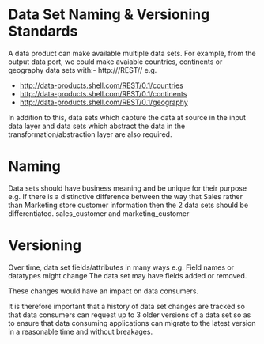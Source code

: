# Data Set Naming & Versioning Standards

A data product can make available multiple data sets. For example, from the output data port, we could make avaiable countries, continents or geography data sets with:-
http://<hostname>/REST/<version>/<object>
e.g. 
* http://data-products.shell.com/REST/0.1/countries
* http://data-products.shell.com/REST/0.1/continents
* http://data-products.shell.com/REST/0.1/geography

In addition to this, data sets which capture the data at source in the input data layer and data sets which abstract the data in the transformation/abstraction layer are also required.

# Naming
Data sets should have business meaning and be unique for their purpose
e.g. If there is a distinctive difference between the way that Sales rather than Marketing store customer information then the 2 data sets should be differentiated. sales_customer and marketing_customer

# Versioning
Over time, data set fields/attributes in many ways 
e.g. Field names or datatypes might change
The data set may have fields added or removed.

These changes would have an impact on data consumers. 

It is therefore important that a history of data set changes are tracked so that data consumers can request up to 3 older versions of a data set so as to ensure that data consuming applications can migrate to the latest version in a reasonable time and without breakages.